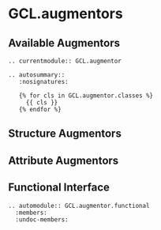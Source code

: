 # GCL.augmentors


## Available Augmentors

```{eval-rst}
.. currentmodule:: GCL.augmentor

.. autosummary::
   :nosignatures:
   
   {% for cls in GCL.augmentor.classes %}
     {{ cls }}
   {% endfor %}
```

## Structure Augmentors

## Attribute Augmentors

## Functional Interface

```{eval-rst}
.. automodule:: GCL.augmentor.functional
  :members:
  :undoc-members:
```
